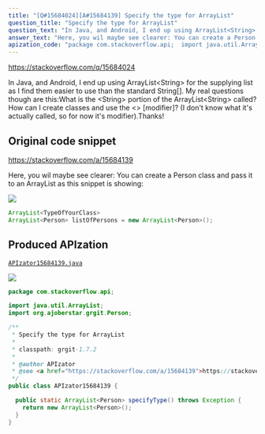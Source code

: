 ```yaml
---
title: "[Q#15684024][A#15684139] Specify the type for ArrayList"
question_title: "Specify the type for ArrayList"
question_text: "In Java, and Android, I end up using ArrayList<String> for the supplying list as I find them easier to use than the standard String[]. My real questions though are this:What is the <String> portion of the ArrayList<String> called?How can I create classes and use the <> [modifier]? (I don't know what it's actually called, so for now it's modifier).Thanks!"
answer_text: "Here, you wil maybe see clearer: You can create a Person class and pass it to an ArrayList as this snippet is showing:"
apization_code: "package com.stackoverflow.api;  import java.util.ArrayList; import org.ajoberstar.grgit.Person;  /**  * Specify the type for ArrayList  *  * classpath: grgit-1.7.2  *  * @author APIzator  * @see <a href=\"https://stackoverflow.com/a/15684139\">https://stackoverflow.com/a/15684139</a>  */ public class APIzator15684139 {    public static ArrayList<Person> specifyType() throws Exception {     return new ArrayList<Person>();   } }"
---
```


https://stackoverflow.com/q/15684024

In Java, and Android, I end up using ArrayList&lt;String&gt; for the supplying list as I find them easier to use than the standard String[]. My real questions though are this:What is the &lt;String&gt; portion of the ArrayList&lt;String&gt; called?How can I create classes and use the &lt;&gt; [modifier]? (I don&#x27;t know what it&#x27;s actually called, so for now it&#x27;s modifier).Thanks!



## Original code snippet

https://stackoverflow.com/a/15684139

Here, you wil maybe see clearer:
You can create a Person class and pass it to an ArrayList as this snippet is showing:

<div class="code-logo"><img src="/stackoverflow.png" /></div>

```java
ArrayList<TypeOfYourClass>
ArrayList<Person> listOfPersons = new ArrayList<Person>();
```

## Produced APIzation

[`APIzator15684139.java`](https://github.com/blind-papers/apization-temp-data/raw/main/search/APIzator15684139.java)

<div class="code-logo"><img src="/apizator.png" /></div>

```java
package com.stackoverflow.api;

import java.util.ArrayList;
import org.ajoberstar.grgit.Person;

/**
 * Specify the type for ArrayList
 *
 * classpath: grgit-1.7.2
 *
 * @author APIzator
 * @see <a href="https://stackoverflow.com/a/15684139">https://stackoverflow.com/a/15684139</a>
 */
public class APIzator15684139 {

  public static ArrayList<Person> specifyType() throws Exception {
    return new ArrayList<Person>();
  }
}

```